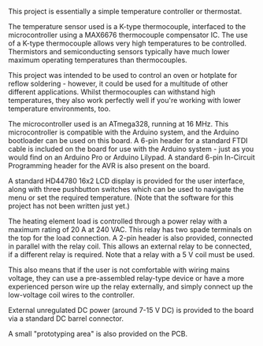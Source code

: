 
This project is essentially a simple temperature controller or thermostat.

The temperature sensor used is a K-type thermocouple, interfaced to the microcontroller using a MAX6676 thermocouple compensator IC.
The use of a K-type thermocouple allows very high temperatures to be controlled. Thermistors and semiconducting sensors typically have much lower maximum operating temperatures than thermocouples.

This project was intended to be used to control an oven or hotplate for reflow soldering - however, it could be used for a multitude of other different applications.
Whilst thermocouples can withstand high temperatures, they also work perfectly well if you're working with lower temperature environments, too.

The microcontroller used is an ATmega328, running at 16 MHz. This microcontroller is compatible with the Arduino system, and the Arduino bootloader can be used on this board.
A 6-pin header for a standard FTDI cable is included on the board for use with the Arduino system - just as you would find on an Arduino Pro or Arduino Lilypad.
A standard 6-pin In-Circuit Programming header for the AVR is also present on the board.

A standard HD44780 16x2 LCD display is provided for the user interface, along with three pushbutton switches which can be used to navigate the menu or set the required temperature.
(Note that the software for this project has not been written just yet.)

The heating element load is controlled through a power relay with a maximum rating of 20 A at 240 VAC. This relay has two spade terminals on the top for the load connection.
A 2-pin header is also provided, connected in parallel with the relay coil. This allows an external relay to be connected, if a different relay is required.
Note that a relay with a 5 V coil must be used.

This also means that if the user is not comfortable with wiring mains voltage, they can use a pre-assembled relay-type device or have a more experienced person wire up the relay externally,
and simply connect up the low-voltage coil wires to the controller.

External unregulated DC power (around 7-15 V DC) is provided to the board via a standard DC barrel connector.

A small "prototyping area" is also provided on the PCB.

